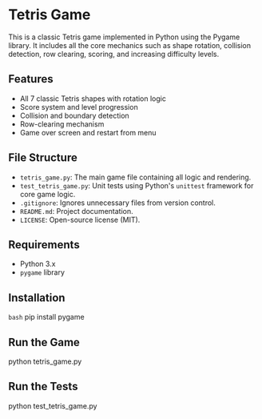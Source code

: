 # Tetris Game

This is a classic Tetris game implemented in Python using the Pygame library. It includes all the core mechanics such as shape rotation, collision detection, row clearing, scoring, and increasing difficulty levels.

## Features

- All 7 classic Tetris shapes with rotation logic
- Score system and level progression
- Collision and boundary detection
- Row-clearing mechanism
- Game over screen and restart from menu

## File Structure

- `tetris_game.py`: The main game file containing all logic and rendering.
- `test_tetris_game.py`: Unit tests using Python's `unittest` framework for core game logic.
- `.gitignore`: Ignores unnecessary files from version control.
- `README.md`: Project documentation.
- `LICENSE`: Open-source license (MIT).

## Requirements

- Python 3.x
- `pygame` library

## Installation

```bash```
pip install pygame

## Run the Game
python tetris_game.py

## Run the Tests
python test_tetris_game.py
